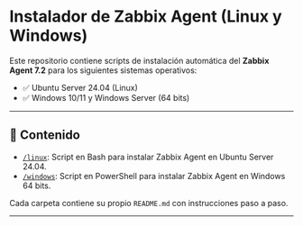 # Instalador de Zabbix Agent (Linux y Windows)

Este repositorio contiene scripts de instalación automática del **Zabbix Agent 7.2** para los siguientes sistemas operativos:

- ✅ Ubuntu Server 24.04 (Linux)
- ✅ Windows 10/11 y Windows Server (64 bits)

---

## 📂 Contenido

- [`/linux`](./linux): Script en Bash para instalar Zabbix Agent en Ubuntu Server 24.04.
- [`/windows`](./windows): Script en PowerShell para instalar Zabbix Agent en Windows 64 bits.

Cada carpeta contiene su propio `README.md` con instrucciones paso a paso.

---
